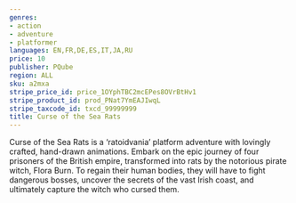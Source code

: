 ```yaml
---
genres:
- action
- adventure
- platformer
languages: EN,FR,DE,ES,IT,JA,RU
price: 10
publisher: PQube
region: ALL
sku: a2mxa
stripe_price_id: price_1OYphTBC2mcEPes8OVrBtHv1
stripe_product_id: prod_PNat7YmEAJIwqL
stripe_taxcode_id: txcd_99999999
title: Curse of the Sea Rats
---
```


Curse of the Sea Rats is a ‘ratoidvania’ platform adventure with lovingly crafted, hand-drawn animations. Embark on the epic journey of four prisoners of the British empire, transformed into rats by the notorious pirate witch, Flora Burn. To regain their human bodies, they will have to fight dangerous bosses, uncover the secrets of the vast Irish coast, and ultimately capture the witch who cursed them.